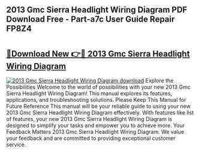 ## 2013 Gmc Sierra Headlight Wiring Diagram PDF Download Free - Part-a7c User Guide Repair FP8Z4

# <h2><a href="http://dfimq2k.blite.top/?on=2013+Gmc+Sierra+Headlight+Wiring+Diagram">🔗Download New 👉🔴 2013 Gmc Sierra Headlight Wiring Diagram</a></h2>

[![2013 Gmc Sierra Headlight Wiring Diagram download](https://i.imgur.com/lujVjoI.png)](http://dfimq2k.blite.top/?on=2013+Gmc+Sierra+Headlight+Wiring+Diagram)
Explore the Possibilities Welcome to the world of possibilities with your new 2013 Gmc Sierra Headlight Wiring Diagram! This manual explores its features, applications, and troubleshooting solutions. Please Keep This Manual for Future Reference This manual will be your reliable guide to using your new 2013 Gmc Sierra Headlight Wiring Diagram effectively. With features like list of features, your new 2013 Gmc Sierra Headlight Wiring Diagram is designed to simplify your tasks and empower you to achieve more. Your Feedback Matters 2013 Gmc Sierra Headlight Wiring Diagram. We value your feedback and are committed to providing exceptional customer service.
